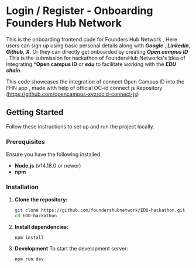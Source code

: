 # Login / Register - Onboarding Founders Hub Network

This is the onboarding frontend code for Founders Hub Network , Here users can sign up using basic personal details along with ***Google*** , ***Linkedin***, ***Github***, ***X***.
Or they can directly get onboarded by creating ***Open campus ID*** .
This is the submission for hackathon of FoundersHub Networks's Idea of Integrating ***Open campus ID** or ***edu*** to facilitate working with the ***EDU chain***.

This code showcases the integration of connect Open Campus ID into the FHN app , made with help of official OC-id connect js Repository (https://github.com/opencampus-xyz/ocid-connect-js)

## Getting Started

Follow these instructions to set up and run the project locally.

### Prerequisites

Ensure you have the following installed:

- **Node.js** (v14.18.0 or newer)
- **npm** 

### Installation

1. **Clone the repository:**

   ```bash
   git clone https://github.com/foundershubnetwork/EDU-hackathon.git
   cd EDU-hackathon
   ```
2. **Install dependencies:**

	``` 
	npm install
	```
3. **Development**
		To start the development server:	
		
	``` 
	npm run dev
	```
	
